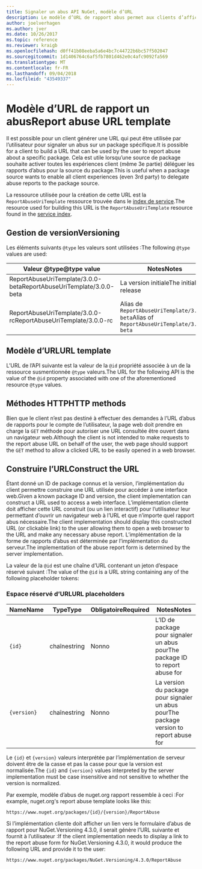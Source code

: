 ```yaml
---
title: Signaler un abus API NuGet, modèle d’URL
description: Le modèle d’URL de rapport abus permet aux clients d’afficher un lien Signaler un abus dans leur interface utilisateur.
author: joelverhagen
ms.author: jver
ms.date: 10/26/2017
ms.topic: reference
ms.reviewer: kraigb
ms.openlocfilehash: d0ff41b08eeba5a6e4bc7c44722b6bc57f502047
ms.sourcegitcommit: 1d1406764c6af5fb7801d462e0c4afc9092fa569
ms.translationtype: MT
ms.contentlocale: fr-FR
ms.lasthandoff: 09/04/2018
ms.locfileid: "43549337"
---
```

# <a name="report-abuse-url-template"></a><span data-ttu-id="ba798-103">Modèle d’URL de rapport un abus</span><span class="sxs-lookup"><span data-stu-id="ba798-103">Report abuse URL template</span></span>

<span data-ttu-id="ba798-104">Il est possible pour un client générer une URL qui peut être utilisée par l’utilisateur pour signaler un abus sur un package spécifique.</span><span class="sxs-lookup"><span data-stu-id="ba798-104">It is possible for a client to build a URL that can be used by the user to report abuse about a specific package.</span></span> <span data-ttu-id="ba798-105">Cela est utile lorsqu’une source de package souhaite activer toutes les expériences client (même 3e partie) déléguer les rapports d’abus pour la source du package.</span><span class="sxs-lookup"><span data-stu-id="ba798-105">This is useful when a package source wants to enable all client experiences (even 3rd party) to delegate abuse reports to the package source.</span></span>

<span data-ttu-id="ba798-106">La ressource utilisée pour la création de cette URL est la `ReportAbuseUriTemplate` ressource trouvée dans le [index de service](service-index.md).</span><span class="sxs-lookup"><span data-stu-id="ba798-106">The resource used for building this URL is the `ReportAbuseUriTemplate` resource found in the [service index](service-index.md).</span></span>

## <a name="versioning"></a><span data-ttu-id="ba798-107">Gestion de version</span><span class="sxs-lookup"><span data-stu-id="ba798-107">Versioning</span></span>

<span data-ttu-id="ba798-108">Les éléments suivants `@type` les valeurs sont utilisées :</span><span class="sxs-lookup"><span data-stu-id="ba798-108">The following `@type` values are used:</span></span>

<span data-ttu-id="ba798-109">Valeur @type</span><span class="sxs-lookup"><span data-stu-id="ba798-109">@type value</span></span>                       | <span data-ttu-id="ba798-110">Notes</span><span class="sxs-lookup"><span data-stu-id="ba798-110">Notes</span></span>
--------------------------------- | -----
<span data-ttu-id="ba798-111">ReportAbuseUriTemplate/3.0.0-beta</span><span class="sxs-lookup"><span data-stu-id="ba798-111">ReportAbuseUriTemplate/3.0.0-beta</span></span> | <span data-ttu-id="ba798-112">La version initiale</span><span class="sxs-lookup"><span data-stu-id="ba798-112">The initial release</span></span>
<span data-ttu-id="ba798-113">ReportAbuseUriTemplate/3.0.0-rc</span><span class="sxs-lookup"><span data-stu-id="ba798-113">ReportAbuseUriTemplate/3.0.0-rc</span></span>   | <span data-ttu-id="ba798-114">Alias de `ReportAbuseUriTemplate/3.0.0-beta`</span><span class="sxs-lookup"><span data-stu-id="ba798-114">Alias of `ReportAbuseUriTemplate/3.0.0-beta`</span></span>

## <a name="url-template"></a><span data-ttu-id="ba798-115">Modèle d’URL</span><span class="sxs-lookup"><span data-stu-id="ba798-115">URL template</span></span>

<span data-ttu-id="ba798-116">L’URL de l’API suivante est la valeur de la `@id` propriété associée à un de la ressource susmentionnée `@type` valeurs.</span><span class="sxs-lookup"><span data-stu-id="ba798-116">The URL for the following API is the value of the `@id` property associated with one of the aforementioned resource `@type` values.</span></span>

## <a name="http-methods"></a><span data-ttu-id="ba798-117">Méthodes HTTP</span><span class="sxs-lookup"><span data-stu-id="ba798-117">HTTP methods</span></span>

<span data-ttu-id="ba798-118">Bien que le client n’est pas destiné à effectuer des demandes à l’URL d’abus de rapports pour le compte de l’utilisateur, la page web doit prendre en charge la `GET` méthode pour autoriser une URL consultée être ouvert dans un navigateur web.</span><span class="sxs-lookup"><span data-stu-id="ba798-118">Although the client is not intended to make requests to the report abuse URL on behalf of the user, the web page should support the `GET` method to allow a clicked URL to be easily opened in a web browser.</span></span>

## <a name="construct-the-url"></a><span data-ttu-id="ba798-119">Construire l’URL</span><span class="sxs-lookup"><span data-stu-id="ba798-119">Construct the URL</span></span>

<span data-ttu-id="ba798-120">Étant donné un ID de package connus et la version, l’implémentation du client permettre construire une URL utilisée pour accéder à une interface web.</span><span class="sxs-lookup"><span data-stu-id="ba798-120">Given a known package ID and version, the client implementation can construct a URL used to access a web interface.</span></span> <span data-ttu-id="ba798-121">L’implémentation cliente doit afficher cette URL construit (ou un lien interactif) pour l’utilisateur leur permettant d’ouvrir un navigateur web à l’URL et que n’importe quel rapport abus nécessaire.</span><span class="sxs-lookup"><span data-stu-id="ba798-121">The client implementation should display this constructed URL (or clickable link) to the user allowing them to open a web browser to the URL and make any necessary abuse report.</span></span> <span data-ttu-id="ba798-122">L’implémentation de la forme de rapports d’abus est déterminée par l’implémentation du serveur.</span><span class="sxs-lookup"><span data-stu-id="ba798-122">The implementation of the abuse report form is determined by the server implementation.</span></span>

<span data-ttu-id="ba798-123">La valeur de la `@id` est une chaîne d’URL contenant un jeton d’espace réservé suivant :</span><span class="sxs-lookup"><span data-stu-id="ba798-123">The value of the `@id` is a URL string containing any of the following placeholder tokens:</span></span>

### <a name="url-placeholders"></a><span data-ttu-id="ba798-124">Espace réservé d’URL</span><span class="sxs-lookup"><span data-stu-id="ba798-124">URL placeholders</span></span>

<span data-ttu-id="ba798-125">Name</span><span class="sxs-lookup"><span data-stu-id="ba798-125">Name</span></span>        | <span data-ttu-id="ba798-126">Type</span><span class="sxs-lookup"><span data-stu-id="ba798-126">Type</span></span>    | <span data-ttu-id="ba798-127">Obligatoire</span><span class="sxs-lookup"><span data-stu-id="ba798-127">Required</span></span> | <span data-ttu-id="ba798-128">Notes</span><span class="sxs-lookup"><span data-stu-id="ba798-128">Notes</span></span>
----------- | ------- | -------- | -----
`{id}`      | <span data-ttu-id="ba798-129">chaîne</span><span class="sxs-lookup"><span data-stu-id="ba798-129">string</span></span>  | <span data-ttu-id="ba798-130">Non</span><span class="sxs-lookup"><span data-stu-id="ba798-130">no</span></span>       | <span data-ttu-id="ba798-131">L’ID de package pour signaler un abus pour</span><span class="sxs-lookup"><span data-stu-id="ba798-131">The package ID to report abuse for</span></span>
`{version}` | <span data-ttu-id="ba798-132">chaîne</span><span class="sxs-lookup"><span data-stu-id="ba798-132">string</span></span>  | <span data-ttu-id="ba798-133">Non</span><span class="sxs-lookup"><span data-stu-id="ba798-133">no</span></span>       | <span data-ttu-id="ba798-134">La version du package pour signaler un abus pour</span><span class="sxs-lookup"><span data-stu-id="ba798-134">The package version to report abuse for</span></span>

<span data-ttu-id="ba798-135">Le `{id}` et `{version}` valeurs interprétée par l’implémentation de serveur doivent être de la casse et pas la casse pour que la version est normalisée.</span><span class="sxs-lookup"><span data-stu-id="ba798-135">The `{id}` and `{version}` values interpreted by the server implementation must be case insensitive and not sensitive to whether the version is normalized.</span></span>

<span data-ttu-id="ba798-136">Par exemple, modèle d’abus de nuget.org rapport ressemble à ceci :</span><span class="sxs-lookup"><span data-stu-id="ba798-136">For example, nuget.org's report abuse template looks like this:</span></span>

    https://www.nuget.org/packages/{id}/{version}/ReportAbuse

<span data-ttu-id="ba798-137">Si l’implémentation cliente doit afficher un lien vers le formulaire d’abus de rapport pour NuGet.Versioning 4.3.0, il serait génère l’URL suivante et fournit à l’utilisateur :</span><span class="sxs-lookup"><span data-stu-id="ba798-137">If the client implementation needs to display a link to the report abuse form for NuGet.Versioning 4.3.0, it would produce the following URL and provide it to the user:</span></span>

    https://www.nuget.org/packages/NuGet.Versioning/4.3.0/ReportAbuse
